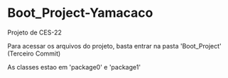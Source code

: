 # Boot_Project-Yamacaco

Projeto de CES-22

Para acessar os arquivos do projeto, basta entrar na pasta 'Boot_Project' (Terceiro Commit)

As classes estao em 'package0' e 'package1'
